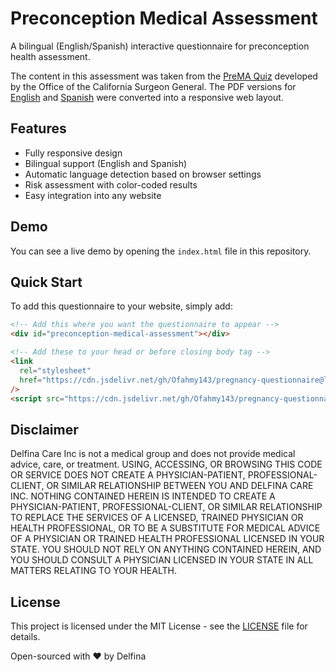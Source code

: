 # Preconception Medical Assessment

A bilingual (English/Spanish) interactive questionnaire for preconception health assessment.

The content in this assessment was taken from the [PreMA Quiz](https://osg.ca.gov/prema/)
developed by the Office of the California Surgeon General. The PDF versions for
[English](https://osg.ca.gov/wp-content/uploads/sites/266/2025/01/PreMA_Quiz_web.pdf)
and [Spanish](https://osg.ca.gov/wp-content/uploads/sites/266/2025/03/PreMA_Quiz_R4_SP.pdf) 
were converted into a responsive web layout.

## Features

- Fully responsive design
- Bilingual support (English and Spanish)
- Automatic language detection based on browser settings
- Risk assessment with color-coded results
- Easy integration into any website

## Demo

You can see a live demo by opening the `index.html` file in this repository.

## Quick Start

To add this questionnaire to your website, simply add:

```html
<!-- Add this where you want the questionnaire to appear -->
<div id="preconception-medical-assessment"></div>

<!-- Add these to your head or before closing body tag -->
<link
  rel="stylesheet"
  href="https://cdn.jsdelivr.net/gh/Ofahmy143/pregnancy-questionnaire@latest/questionnaire.min.css"
/>
<script src="https://cdn.jsdelivr.net/gh/Ofahmy143/pregnancy-questionnaire@latest/questionnaire.min.js"></script>
```

## Disclaimer
Delfina Care Inc is not a medical group and does not provide medical advice, care, or treatment.
USING, ACCESSING, OR BROWSING THIS CODE OR SERVICE DOES NOT CREATE A PHYSICIAN-PATIENT,
PROFESSIONAL-CLIENT, OR SIMILAR RELATIONSHIP BETWEEN YOU AND DELFINA CARE INC. NOTHING CONTAINED
HEREIN IS INTENDED TO CREATE A PHYSICIAN-PATIENT, PROFESSIONAL-CLIENT, OR SIMILAR RELATIONSHIP
TO REPLACE THE SERVICES OF A LICENSED, TRAINED PHYSICIAN OR HEALTH PROFESSIONAL, OR TO BE A
SUBSTITUTE FOR MEDICAL ADVICE OF A PHYSICIAN OR TRAINED HEALTH PROFESSIONAL LICENSED IN YOUR
STATE. YOU SHOULD NOT RELY ON ANYTHING CONTAINED HEREIN, AND YOU SHOULD CONSULT A PHYSICIAN
LICENSED IN YOUR STATE IN ALL MATTERS RELATING TO YOUR HEALTH.


## License

This project is licensed under the MIT License - see the [LICENSE](LICENSE) file for details.

Open-sourced with ❤️ by Delfina
